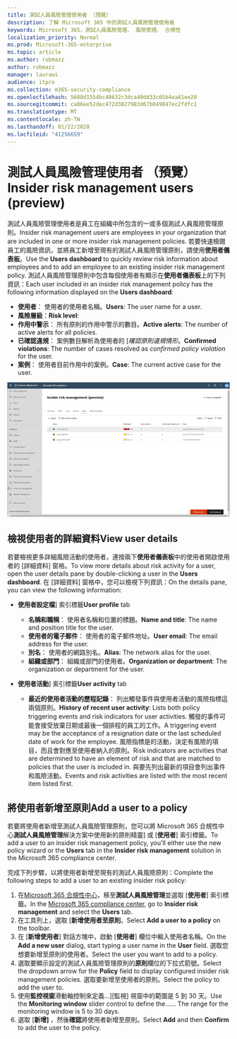 ```yaml
---
title: 測試人員風險管理使用者 （預覽）
description: 了解 Microsoft 365 中的測試人員風險管理使用者
keywords: Microsoft 365，測試人員風險管理、 風險管理、 合規性
localization_priority: Normal
ms.prod: Microsoft-365-enterprise
ms.topic: article
ms.author: robmazz
author: robmazz
manager: laurawi
audience: itpro
ms.collection: m365-security-compliance
ms.openlocfilehash: 5688d1554bc48632c3dca40dd33c65b4ea41ee20
ms.sourcegitcommit: ca06ee52dec472d3827983d67b049847ec2fdfc1
ms.translationtype: MT
ms.contentlocale: zh-TW
ms.lasthandoff: 01/22/2020
ms.locfileid: "41256659"
---
```

# <a name="insider-risk-management-users-preview"></a><span data-ttu-id="94d0e-104">測試人員風險管理使用者 （預覽）</span><span class="sxs-lookup"><span data-stu-id="94d0e-104">Insider risk management users (preview)</span></span>

<span data-ttu-id="94d0e-105">測試人員風險管理使用者是員工在組織中所包含的一或多個測試人員風險管理原則。</span><span class="sxs-lookup"><span data-stu-id="94d0e-105">Insider risk management users are employees in your organization that are included in one or more insider risk management policies.</span></span> <span data-ttu-id="94d0e-106">若要快速檢閱員工的風險資訊，並將員工新增至現有的測試人員風險管理原則，請使用**使用者儀表板**。</span><span class="sxs-lookup"><span data-stu-id="94d0e-106">Use the **Users dashboard** to quickly review risk information about employees and to add an employee to an existing insider risk management policy.</span></span> <span data-ttu-id="94d0e-107">測試人員風險管理原則中包含每個使用者有顯示在**使用者儀表板**上的下列資訊：</span><span class="sxs-lookup"><span data-stu-id="94d0e-107">Each user included in an insider risk management policy has the following information displayed on the **Users dashboard**:</span></span>

- <span data-ttu-id="94d0e-108">**使用者**： 使用者的使用者名稱。</span><span class="sxs-lookup"><span data-stu-id="94d0e-108">**Users**: The user name for a user.</span></span>
- <span data-ttu-id="94d0e-109">**風險層級**：</span><span class="sxs-lookup"><span data-stu-id="94d0e-109">**Risk level**:</span></span> 
- <span data-ttu-id="94d0e-110">**作用中警示**： 所有原則的作用中警示的數目。</span><span class="sxs-lookup"><span data-stu-id="94d0e-110">**Active alerts**: The number of active alerts for all policies.</span></span>
- <span data-ttu-id="94d0e-111">**已確認違規**： 案例數目解析為使用者的 [*確認原則違規情形*。</span><span class="sxs-lookup"><span data-stu-id="94d0e-111">**Confirmed violations**: The number of cases resolved as *confirmed policy violation* for the user.</span></span>
- <span data-ttu-id="94d0e-112">**案例**： 使用者目前作用中的案例。</span><span class="sxs-lookup"><span data-stu-id="94d0e-112">**Case**: The current active case for the user.</span></span>

![測試人員風險管理使用者儀表板](media/insider-risk-users-dashboard.png)

## <a name="view-user-details"></a><span data-ttu-id="94d0e-114">檢視使用者的詳細資料</span><span class="sxs-lookup"><span data-stu-id="94d0e-114">View user details</span></span>

<span data-ttu-id="94d0e-115">若要檢視更多詳細風險活動的使用者，連按兩下**使用者儀表板**中的使用者開啟使用者的 [詳細資料] 窗格。</span><span class="sxs-lookup"><span data-stu-id="94d0e-115">To view more details about risk activity for a user, open the user details pane by double-clicking a user in the **Users dashboard**.</span></span> <span data-ttu-id="94d0e-116">在 [詳細資料] 窗格中，您可以檢視下列資訊：</span><span class="sxs-lookup"><span data-stu-id="94d0e-116">On the details pane, you can view the following information:</span></span>

- <span data-ttu-id="94d0e-117">**使用者設定檔**] 索引標籤</span><span class="sxs-lookup"><span data-stu-id="94d0e-117">**User profile** tab</span></span>
    - <span data-ttu-id="94d0e-118">**名稱和職稱**： 使用者名稱和位置的標題。</span><span class="sxs-lookup"><span data-stu-id="94d0e-118">**Name and title**: The name and position title for the user.</span></span>
    - <span data-ttu-id="94d0e-119">**使用者的電子郵件**： 使用者的電子郵件地址。</span><span class="sxs-lookup"><span data-stu-id="94d0e-119">**User email**: The email address for the user.</span></span>
    - <span data-ttu-id="94d0e-120">**別名**： 使用者的網路別名。</span><span class="sxs-lookup"><span data-stu-id="94d0e-120">**Alias**: The network alias for the user.</span></span>
    - <span data-ttu-id="94d0e-121">**組織或部門**： 組織或部門的使用者。</span><span class="sxs-lookup"><span data-stu-id="94d0e-121">**Organization or department**: The organization or department for the user.</span></span>

- <span data-ttu-id="94d0e-122">**使用者活動**] 索引標籤</span><span class="sxs-lookup"><span data-stu-id="94d0e-122">**User activity** tab</span></span>
    - <span data-ttu-id="94d0e-123">**最近的使用者活動的歷程記錄**： 列出觸發事件與使用者活動的風險指標這兩個原則。</span><span class="sxs-lookup"><span data-stu-id="94d0e-123">**History of recent user activity**: Lists both policy triggering events and risk indicators for user activities.</span></span> <span data-ttu-id="94d0e-124">觸發的事件可能會接受放棄日期或最後一個排程的員工的工作。</span><span class="sxs-lookup"><span data-stu-id="94d0e-124">A triggering event may be the acceptance of a resignation date or the last scheduled date of work for the employee.</span></span> <span data-ttu-id="94d0e-125">風險指標是的活動，決定有風險的項目，而且會對應至使用者納入的原則。</span><span class="sxs-lookup"><span data-stu-id="94d0e-125">Risk indicators are activities that are determined to have an element of risk and that are matched to policies that the user is included in.</span></span> <span data-ttu-id="94d0e-126">與要先列出最新的項目會列出事件和風險活動。</span><span class="sxs-lookup"><span data-stu-id="94d0e-126">Events and risk activities are listed with the most recent item listed first.</span></span>

## <a name="add-a-user-to-a-policy"></a><span data-ttu-id="94d0e-127">將使用者新增至原則</span><span class="sxs-lookup"><span data-stu-id="94d0e-127">Add a user to a policy</span></span>

<span data-ttu-id="94d0e-128">若要將使用者新增至測試人員風險管理原則，您可以將 Microsoft 365 合規性中心**測試人員風險管理**解決方案中使用新的原則精靈] 或 [**使用者**] 索引標籤。</span><span class="sxs-lookup"><span data-stu-id="94d0e-128">To add a user to an insider risk management policy, you'll either use the new policy wizard or the **Users** tab in the **Insider risk management** solution in the Microsoft 365 compliance center.</span></span>

<span data-ttu-id="94d0e-129">完成下列步驟，以將使用者新增至現有的測試人員風險原則：</span><span class="sxs-lookup"><span data-stu-id="94d0e-129">Complete the following steps to add a user to an existing insider risk policy:</span></span>

1. <span data-ttu-id="94d0e-130">在[Microsoft 365 合規性中心](https://compliance.microsoft.com)，移至**測試人員風險管理**並選取 [**使用者**] 索引標籤。</span><span class="sxs-lookup"><span data-stu-id="94d0e-130">In the [Microsoft 365 compliance center](https://compliance.microsoft.com), go to **Insider risk management** and select the **Users** tab.</span></span>
2. <span data-ttu-id="94d0e-131">在工具列上，選取 [**新增使用者至原則**。</span><span class="sxs-lookup"><span data-stu-id="94d0e-131">Select **Add a user to a policy** on the toolbar.</span></span>
3. <span data-ttu-id="94d0e-132">在 [**新增使用者**] 對話方塊中，啟動 [**使用者**] 欄位中輸入使用者名稱。</span><span class="sxs-lookup"><span data-stu-id="94d0e-132">On the **Add a new user** dialog, start typing a user name in the **User** field.</span></span> <span data-ttu-id="94d0e-133">選取您想要新增至原則的使用者。</span><span class="sxs-lookup"><span data-stu-id="94d0e-133">Select the user you want to add to a policy.</span></span>
4. <span data-ttu-id="94d0e-134">選取要顯示設定的測試人員風險管理原則的**原則**欄位的下拉式箭號。</span><span class="sxs-lookup"><span data-stu-id="94d0e-134">Select the dropdown arrow for the **Policy** field to display configured insider risk management policies.</span></span> <span data-ttu-id="94d0e-135">選取要新增至使用者的原則。</span><span class="sxs-lookup"><span data-stu-id="94d0e-135">Select the policy to add the user to.</span></span>
5. <span data-ttu-id="94d0e-136">使用**監控視窗**滑動軸控制來定義...][監視] 視窗中的範圍是 5 到 30 天。</span><span class="sxs-lookup"><span data-stu-id="94d0e-136">Use the **Monitoring window** slider control to define the...... The range for the monitoring window is 5 to 30 days.</span></span>
6. <span data-ttu-id="94d0e-137">選取 [**新增]** ，然後**確認**將使用者新增至原則。</span><span class="sxs-lookup"><span data-stu-id="94d0e-137">Select **Add** and then **Confirm** to add the user to the policy.</span></span>
